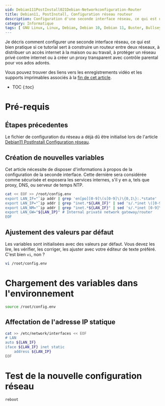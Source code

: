 ```yaml
---
uid: Debian111PostInstall021Debian-Networkconfiguration-Router
title: Debian11, PostInstall, Configuration réseau routeur
description: Configuration d'une seconde interface réseau, ce qui est utile si cette série d'articles est déroulée dans le but de construire un router entre deux réseaus, de distribuer un accès internet à la maison ou au travail, de protéger votre réseau privé contre internet ou de créer un proxy transparent avec contrôle parental pour vos ados adorés.
category: Informatique
tags: [ GNU Linux, Linux, Debian, Debian 10, Debian 11, Buster, Bullseye, Serveur, Installation, Configuration réseau, Réseau, Routeur, Passerelle, Contrôle parental, Parental, Partage d'internet, Internet ]
---
```


Je décris comment configurer une seconde interface réseau, ce qui est bien pratique si ce tutorial sert à construire un routeur
entre deux réseaux, à distribuer un accès internet à la maison ou au travail, à protéger un réseau privé contre internet ou à
créer un proxy transparent avec contrôle parental pour vos ados adorés.

Vous pouvez trouver des liens vers les enregistrements vidéo et les supports imprimables associés à la
[fin de cet article](#supports-et-liens).

* TOC
{:toc}

# Pré-requis

## Étapes précedentes

Le fichier de configuration du réseau a déjà dû être initialisé lors de l'article [Debian11 PostInstall Configuration réseau](/Debian111PostInstall020Debian-Networkconfiguration-fr/).

## Création de nouvelles variables

Cet article nécessite de disposer d'informations à propos de la configuration de la seconde interface. Cette dernière sera
considérée comme sécurisée et exposera les services internes, s'il y en a, tels que proxy, DNS, ou serveur de temps NTP.

```bash
cat << EOF >> /root/config.env
export LAN_IF="`ip addr | grep 'en[po][0-9]\(s[0-9]\)\{0,1\}:.*state' | cut -d: -f2 | sed 's/ //' | head -n 2 | tail -n 1`" # Internal private network interface
export LAN_IP="`ip addr | grep "inet.*${LAN_IF}" | sed 's/.*inet \([0-9]\+.[0-9]\+.[0-9]\+.[0-9]\+\)\/[0-9]\+.*/\1/' | head -n 1`" # Internal private network IP address
export LAN_NM="`ip addr | grep "inet.*${LAN_IF}" | sed 's/.*inet [0-9]\+.[0-9]\+.[0-9]\+.[0-9]\+\/\([0-9]\+\).*/\1/' | head -n 1`" # Internal private network netmask
export LAN_GW="${LAN_IP}" # Internal private network gateway/router
EOF
```

## Ajustement des valeurs par défaut

Les variables sont initialisées avec des valeurs par défaut. Vous devez les lire, les vérifier, les corriger, les ajuster avec
votre éditeur de texte préféré. C'est bien `vi`, non ?
```bash
vi /root/config.env
```

# Chargement des variables dans l'environnement

```bash
source /root/config.env
```

## Affectation de l'adresse IP statique

```bash
cat >> /etc/network/interfaces << EOF
# LAN
auto ${LAN_IF}
iface ${LAN_IF} inet static
    address ${LAN_IP}
EOF
```

# Test de la nouvelle configuration réseau

```bash
reboot
```

